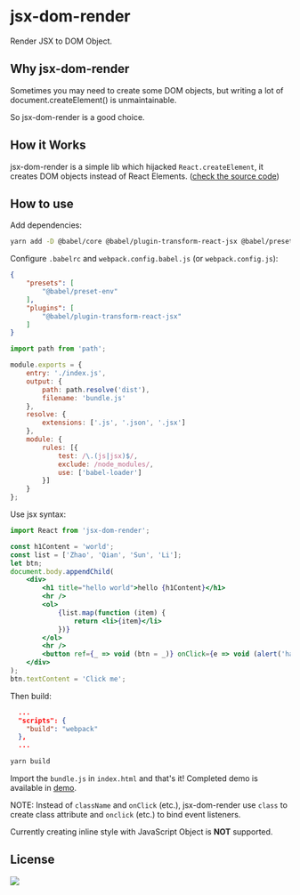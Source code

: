 # jsx-dom-render

Render JSX to DOM Object.

## Why jsx-dom-render

Sometimes you may need to create some DOM objects, but writing a lot of document.createElement() is unmaintainable.

So jsx-dom-render is a good choice.

## How it Works

jsx-dom-render is a simple lib which hijacked `React.createElement`, it creates DOM objects instead of React Elements. ([check the source code][1])

## How to use

Add dependencies:

```bash
yarn add -D @babel/core @babel/plugin-transform-react-jsx @babel/preset-env babel-loader@8.0.0-beta.0 webpack
```

Configure `.babelrc` and `webpack.config.babel.js` (or `webpack.config.js`):

```json
{
    "presets": [
        "@babel/preset-env"
    ],
    "plugins": [
        "@babel/plugin-transform-react-jsx"
    ]
}
```

```js
import path from 'path';

module.exports = {
    entry: './index.js',
    output: {
        path: path.resolve('dist'),
        filename: 'bundle.js'
    },
    resolve: {
        extensions: ['.js', '.json', '.jsx']
    },
    module: {
        rules: [{
            test: /\.(js|jsx)$/,
            exclude: /node_modules/,
            use: ['babel-loader']
        }]
    }
};
```

Use jsx syntax:

```jsx
import React from 'jsx-dom-render';

const h1Content = 'world';
const list = ['Zhao', 'Qian', 'Sun', 'Li'];
let btn;
document.body.appendChild(
    <div>
        <h1 title="hello world">hello {h1Content}</h1>
        <hr />
        <ol>
            {list.map(function (item) {
                return <li>{item}</li>
            })}
        </ol>
        <hr />
        <button ref={_ => void (btn = _)} onClick={e => void (alert('haha'))}></button>
    </div>
);
btn.textContent = 'Click me';
```

Then build:

```package.json
  ...
  "scripts": {
    "build": "webpack"
  },
  ...
```

```bash
yarn build
```

Import the `bundle.js` in `index.html` and that's it! Completed demo is available in [demo][2].

NOTE: Instead of `className` and `onClick` (etc.), jsx-dom-render use `class` to create class attribute and `onclick` (etc.) to bind event listeners.

Currently creating inline style with JavaScript Object is **NOT** supported.

## License

[![](http://www.wtfpl.net/wp-content/uploads/2012/12/wtfpl-badge-4.png)](http://www.wtfpl.net/)

[1]: https://github.com/oychao/jsx-dom-render/blob/master/index.js
[2]: https://github.com/oychao/jsx-dom-render/tree/master/demo
